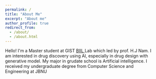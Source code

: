 ```yaml
---
permalink: /
title: "About Me"
excerpt: "About me"
author_profile: true
redirect_from: 
  - /about/
  - /about.html
---
```


Hello! I'm a Master student at GIST <a href = "https://www.biil-gist.net/"> BIIL </a> Lab which led by prof. H.J Nam. I am interested in drug discovery using AI, especially in drug design with generative model.
My major in grudate school is Artificial intelligence. I received my undergraduate degree from Computer Science and Engineering at JBNU
